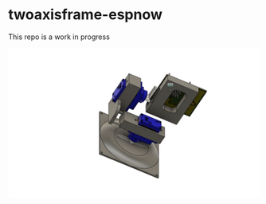 # twoaxisframe-espnow
This repo is a work in progress

<img src="capture/2Servo-FullFrame-Assembly v7.png" alt="3dmodel">

